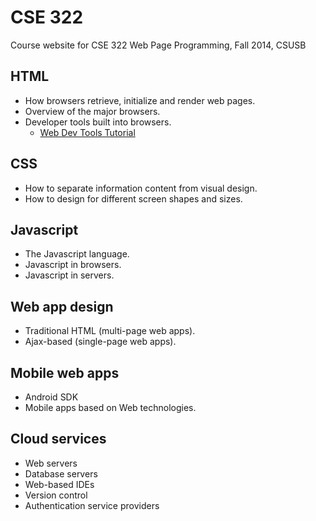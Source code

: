 # CSE 322

Course website for CSE 322 Web Page Programming, Fall 2014, CSUSB

## HTML

- How browsers retrieve, initialize and render web pages.
- Overview of the major browsers.
- Developer tools built into browsers.
    - [Web Dev Tools Tutorial](http://discover-devtools.codeschool.com/)

## CSS

- How to separate information content from visual design.
- How to design for different screen shapes and sizes.

## Javascript

- The Javascript language.
- Javascript in browsers.
- Javascript in servers.

## Web app design

- Traditional HTML (multi-page web apps).
- Ajax-based (single-page web apps).

## Mobile web apps

- Android SDK
- Mobile apps based on Web technologies.

## Cloud services
- Web servers
- Database servers
- Web-based IDEs
- Version control
- Authentication service providers



